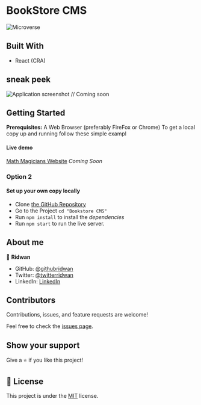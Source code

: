 # BookStore CMS

![Microverse](https://img.shields.io/badge/Microverse-blueviolet)

## Built With

- React (CRA)

## sneak peek

![Application screenshot]() // Coming soon

## Getting Started

**Prerequisites:** A Web Browser (preferably FireFox or Chrome)
To get a local copy up and running follow these simple exampl

#### Live demo

[Math Magicians Website](https://ridwanediallo.github.io/Math-magicians/) _Coming Soon_

### **Option 2**

#### Set up your own copy locally

- Clone [the GitHub Repository](https://github.com/ridwanediallo/Bookstore-CMS.git)
- Go to the Project `cd "Bookstore CMS"`
- Run `npm install` to install the _dependencies_
- Run `npm start` to run the live server.

## About me

👤 **Ridwan**

- GitHub: [@githubridwan](https://github.com/ridwanediallo)
- Twitter: [@twitterridwan](https://twitter.com/RidwaneD)
- LinkedIn: [LinkedIn](https://www.linkedin.com/in/ridwan-diallo-9a1634193)

## Contributors

Contributions, issues, and feature requests are welcome!

Feel free to check the [issues page](../../issues/).

## Show your support

Give a ⭐️ if you like this project!

## 📝 License

This project is under the [MIT](./LICENSE) license.
